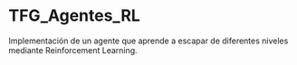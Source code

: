 # TFG_Agentes_RL

Implementación de un agente que aprende a escapar de diferentes niveles mediante Reinforcement Learning.
